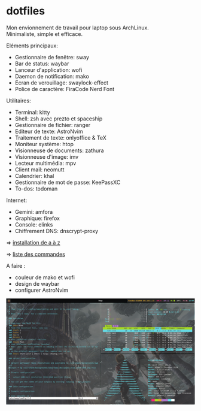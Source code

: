 # dotfiles

Mon envionnement de travail pour laptop sous ArchLinux.  
Minimaliste, simple et efficace. 


Eléments principaux:
  
- Gestionnaire de fenêtre: sway
- Bar de status: waybar
- Lanceur d'application: wofi
- Daemon de notification: mako
- Ecran de verouillage: swaylock-effect
- Police de caractère: FiraCode Nerd Font
  
Utilitaires:
  
- Terminal: kitty
- Shell: zsh avec prezto et spaceship
- Gestionnaire de fichier: ranger
- Editeur de texte: AstroNvim
- Traitement de texte: onlyoffice & TeX
- Moniteur système: htop
- Visionneuse de documents: zathura  
- Visionneuse d'image: imv
- Lecteur multimédia: mpv
- Client mail: neomutt
- Calendrier: khal
- Gestionnaire de mot de passe: KeePassXC
- To-dos: todoman

Internet:
- Gemini: amfora
- Graphique: firefox
- Console: elinks
- Chiffrement DNS: dnscrypt-proxy


=> [installation de a à z](installation.txt)

=> [liste des commandes](cheatsheet.txt)

A faire :
  - couleur de mako et wofi
  - design de waybar
  - configurer AstroNvim

![Screenshot 1](./Images/1.png)
